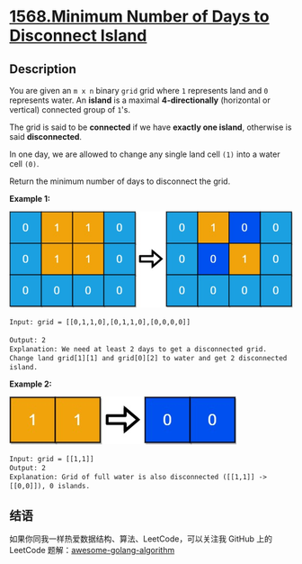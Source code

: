 # [1568.Minimum Number of Days to Disconnect Island][title]

## Description
You are given an `m x n` binary `grid` grid where `1` represents land and `0` represents water. An **island** is a maximal **4-directionally** (horizontal or vertical) connected group of `1`'s.

The grid is said to be **connected** if we have **exactly one island**, otherwise is said **disconnected**.

In one day, we are allowed to change any single land cell `(1)` into a water cell `(0)`.

Return the minimum number of days to disconnect the grid.

**Example 1:**  

![1](./1.jpg)

```
Input: grid = [[0,1,1,0],[0,1,1,0],[0,0,0,0]]

Output: 2
Explanation: We need at least 2 days to get a disconnected grid.
Change land grid[1][1] and grid[0][2] to water and get 2 disconnected island.
```

**Example 2:**  

![2](./2.jpg)

```
Input: grid = [[1,1]]
Output: 2
Explanation: Grid of full water is also disconnected ([[1,1]] -> [[0,0]]), 0 islands.
```

## 结语

如果你同我一样热爱数据结构、算法、LeetCode，可以关注我 GitHub 上的 LeetCode 题解：[awesome-golang-algorithm][me]

[title]: https://leetcode.com/problems/minimum-number-of-days-to-disconnect-island/
[me]: https://github.com/kylesliu/awesome-golang-algorithm
